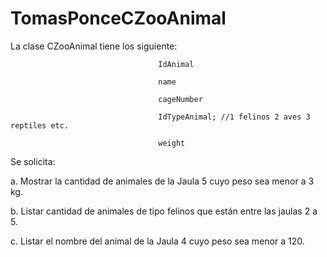 # TomasPonceCZooAnimal

La clase CZooAnimal tiene los siguiente: 

                                     IdAnimal 
                                     
                                     name
                                     
                                     cageNumber
                                     
                                     IdTypeAnimal; //1 felinos 2 aves 3 reptiles etc.
                                     
                                     weight
                                     
Se solicita:

a.       Mostrar la cantidad de animales de la Jaula 5 cuyo peso sea menor a 3 kg.

b.       Listar cantidad de animales de tipo felinos que están entre las jaulas 2 a 5. 

c.       Listar el nombre del animal de la Jaula 4 cuyo peso sea menor a 120.

